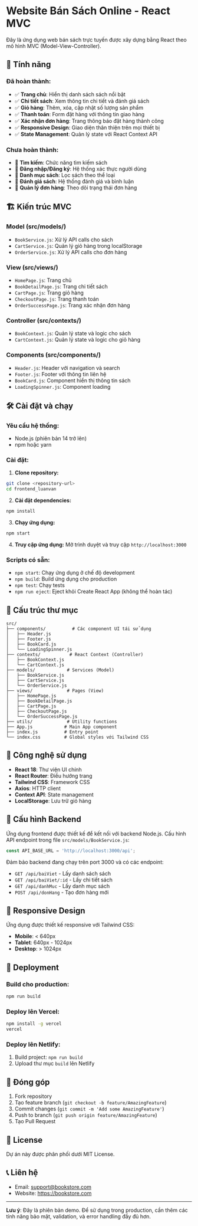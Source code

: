 # Website Bán Sách Online - React MVC

Đây là ứng dụng web bán sách trực tuyến được xây dựng bằng React theo mô hình MVC (Model-View-Controller).

## 🚀 Tính năng

### Đã hoàn thành:
- ✅ **Trang chủ**: Hiển thị danh sách sách nổi bật
- ✅ **Chi tiết sách**: Xem thông tin chi tiết và đánh giá sách
- ✅ **Giỏ hàng**: Thêm, xóa, cập nhật số lượng sản phẩm
- ✅ **Thanh toán**: Form đặt hàng với thông tin giao hàng
- ✅ **Xác nhận đơn hàng**: Trang thông báo đặt hàng thành công
- ✅ **Responsive Design**: Giao diện thân thiện trên mọi thiết bị
- ✅ **State Management**: Quản lý state với React Context API

### Chưa hoàn thành:
- 🔄 **Tìm kiếm**: Chức năng tìm kiếm sách
- 🔄 **Đăng nhập/Đăng ký**: Hệ thống xác thực người dùng
- 🔄 **Danh mục sách**: Lọc sách theo thể loại
- 🔄 **Đánh giá sách**: Hệ thống đánh giá và bình luận
- 🔄 **Quản lý đơn hàng**: Theo dõi trạng thái đơn hàng

## 🏗️ Kiến trúc MVC

### Model (src/models/)
- `BookService.js`: Xử lý API calls cho sách
- `CartService.js`: Quản lý giỏ hàng trong localStorage
- `OrderService.js`: Xử lý API calls cho đơn hàng

### View (src/views/)
- `HomePage.js`: Trang chủ
- `BookDetailPage.js`: Trang chi tiết sách
- `CartPage.js`: Trang giỏ hàng
- `CheckoutPage.js`: Trang thanh toán
- `OrderSuccessPage.js`: Trang xác nhận đơn hàng

### Controller (src/contexts/)
- `BookContext.js`: Quản lý state và logic cho sách
- `CartContext.js`: Quản lý state và logic cho giỏ hàng

### Components (src/components/)
- `Header.js`: Header với navigation và search
- `Footer.js`: Footer với thông tin liên hệ
- `BookCard.js`: Component hiển thị thông tin sách
- `LoadingSpinner.js`: Component loading

## 🛠️ Cài đặt và chạy

### Yêu cầu hệ thống:
- Node.js (phiên bản 14 trở lên)
- npm hoặc yarn

### Cài đặt:

1. **Clone repository:**
```bash
git clone <repository-url>
cd frontend_luanvan
```

2. **Cài đặt dependencies:**
```bash
npm install
```

3. **Chạy ứng dụng:**
```bash
npm start
```

4. **Truy cập ứng dụng:**
Mở trình duyệt và truy cập `http://localhost:3000`

### Scripts có sẵn:
- `npm start`: Chạy ứng dụng ở chế độ development
- `npm build`: Build ứng dụng cho production
- `npm test`: Chạy tests
- `npm run eject`: Eject khỏi Create React App (không thể hoàn tác)

## 📁 Cấu trúc thư mục

```
src/
├── components/          # Các component UI tái sử dụng
│   ├── Header.js
│   ├── Footer.js
│   ├── BookCard.js
│   └── LoadingSpinner.js
├── contexts/           # React Context (Controller)
│   ├── BookContext.js
│   └── CartContext.js
├── models/            # Services (Model)
│   ├── BookService.js
│   ├── CartService.js
│   └── OrderService.js
├── views/             # Pages (View)
│   ├── HomePage.js
│   ├── BookDetailPage.js
│   ├── CartPage.js
│   ├── CheckoutPage.js
│   └── OrderSuccessPage.js
├── utils/             # Utility functions
├── App.js            # Main App component
├── index.js          # Entry point
└── index.css         # Global styles với Tailwind CSS
```

## 🎨 Công nghệ sử dụng

- **React 18**: Thư viện UI chính
- **React Router**: Điều hướng trang
- **Tailwind CSS**: Framework CSS
- **Axios**: HTTP client
- **Context API**: State management
- **LocalStorage**: Lưu trữ giỏ hàng

## 🔧 Cấu hình Backend

Ứng dụng frontend được thiết kế để kết nối với backend Node.js. Cấu hình API endpoint trong file `src/models/BookService.js`:

```javascript
const API_BASE_URL = 'http://localhost:3000/api';
```

Đảm bảo backend đang chạy trên port 3000 và có các endpoint:
- `GET /api/baiViet` - Lấy danh sách sách
- `GET /api/baiViet/:id` - Lấy chi tiết sách
- `GET /api/danhMuc` - Lấy danh mục sách
- `POST /api/donHang` - Tạo đơn hàng mới

## 📱 Responsive Design

Ứng dụng được thiết kế responsive với Tailwind CSS:
- **Mobile**: < 640px
- **Tablet**: 640px - 1024px  
- **Desktop**: > 1024px

## 🚀 Deployment

### Build cho production:
```bash
npm run build
```

### Deploy lên Vercel:
```bash
npm install -g vercel
vercel
```

### Deploy lên Netlify:
1. Build project: `npm run build`
2. Upload thư mục `build` lên Netlify

## 🤝 Đóng góp

1. Fork repository
2. Tạo feature branch (`git checkout -b feature/AmazingFeature`)
3. Commit changes (`git commit -m 'Add some AmazingFeature'`)
4. Push to branch (`git push origin feature/AmazingFeature`)
5. Tạo Pull Request

## 📄 License

Dự án này được phân phối dưới MIT License.

## 📞 Liên hệ

- Email: support@bookstore.com
- Website: https://bookstore.com

---

**Lưu ý**: Đây là phiên bản demo. Để sử dụng trong production, cần thêm các tính năng bảo mật, validation, và error handling đầy đủ hơn.